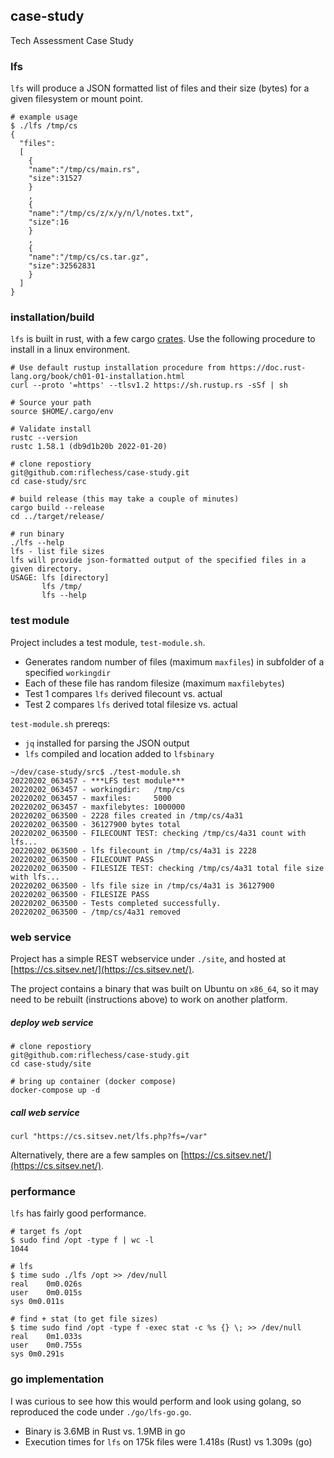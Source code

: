 ## case-study
Tech Assessment Case Study

### lfs
`lfs` will produce a JSON formatted list of files and their size (bytes) for a given filesystem or mount point.

```shell
# example usage
$ ./lfs /tmp/cs
{
  "files":
  [
    {
    "name":"/tmp/cs/main.rs",
    "size":31527
    }
    ,
    {
    "name":"/tmp/cs/z/x/y/n/l/notes.txt",
    "size":16
    }
    ,
    {
    "name":"/tmp/cs/cs.tar.gz",
    "size":32562831
    }
  ]
}
```
### installation/build
`lfs` is built in rust, with a few cargo [crates](https://crates.io/).  Use the following procedure to install in a linux environment.

```shell
# Use default rustup installation procedure from https://doc.rust-lang.org/book/ch01-01-installation.html
curl --proto '=https' --tlsv1.2 https://sh.rustup.rs -sSf | sh

# Source your path
source $HOME/.cargo/env

# Validate install 
rustc --version
rustc 1.58.1 (db9d1b20b 2022-01-20)

# clone repostiory
git@github.com:riflechess/case-study.git
cd case-study/src

# build release (this may take a couple of minutes)
cargo build --release
cd ../target/release/

# run binary
./lfs --help
lfs - list file sizes
lfs will provide json-formatted output of the specified files in a given directory.
USAGE: lfs [directory]
       lfs /tmp/
       lfs --help
```

### test module
Project includes a test module, `test-module.sh`.  
 - Generates random number of files (maximum `maxfiles`) in subfolder of a specified `workingdir`
 - Each of these file has random filesize (maximum `maxfilebytes`)
 - Test 1 compares `lfs` derived filecount vs. actual
 - Test 2 compares `lfs` derived total filesize vs. actual

`test-module.sh` prereqs:
 - `jq` installed for parsing the JSON output
 - `lfs` compiled and location added to `lfsbinary`

```
~/dev/case-study/src$ ./test-module.sh 
20220202_063457 - ***LFS test module***
20220202_063457 - workingdir:   /tmp/cs
20220202_063457 - maxfiles:     5000
20220202_063457 - maxfilebytes: 1000000
20220202_063500 - 2228 files created in /tmp/cs/4a31
20220202_063500 - 36127900 bytes total
20220202_063500 - FILECOUNT TEST: checking /tmp/cs/4a31 count with lfs...
20220202_063500 - lfs filecount in /tmp/cs/4a31 is 2228
20220202_063500 - FILECOUNT PASS
20220202_063500 - FILESIZE TEST: checking /tmp/cs/4a31 total file size with lfs...
20220202_063500 - lfs file size in /tmp/cs/4a31 is 36127900
20220202_063500 - FILESIZE PASS
20220202_063500 - Tests completed successfully.
20220202_063500 - /tmp/cs/4a31 removed
```

### web service
Project has a simple REST webservice under `./site`, and hosted at [https://cs.sitsev.net/](https://cs.sitsev.net/).  

The project contains a binary that was built on Ubuntu on `x86_64`, so it may need to be rebuilt (instructions above) to work on another platform.  

##### deploy web service
```
# clone repostiory
git@github.com:riflechess/case-study.git
cd case-study/site

# bring up container (docker compose)
docker-compose up -d
```
##### call web service
```
curl "https://cs.sitsev.net/lfs.php?fs=/var"
```
Alternatively, there are a few samples on [https://cs.sitsev.net/](https://cs.sitsev.net/).
### performance
`lfs` has fairly good performance.

```shell
# target fs /opt
$ sudo find /opt -type f | wc -l
1044

# lfs
$ time sudo ./lfs /opt >> /dev/null
real	0m0.026s
user	0m0.015s
sys	0m0.011s

# find + stat (to get file sizes)
$ time sudo find /opt -type f -exec stat -c %s {} \; >> /dev/null
real	0m1.033s
user	0m0.755s
sys	0m0.291s

```
### go implementation
I was curious to see how this would perform and look using golang, so reproduced the code under `./go/lfs-go.go`.
 - Binary is 3.6MB in Rust vs. 1.9MB in go
 - Execution times for `lfs` on 175k files were 1.418s (Rust) vs 1.309s (go)